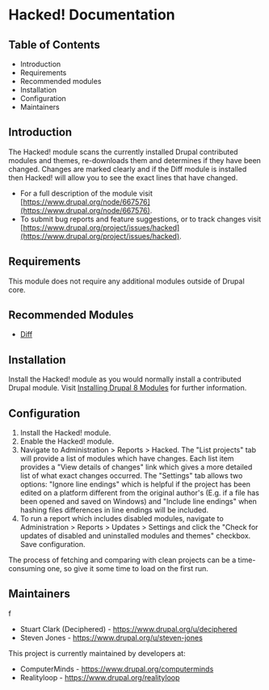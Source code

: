# Hacked! Documentation

## Table of Contents

* Introduction
* Requirements
* Recommended modules
* Installation
* Configuration
* Maintainers


## Introduction

The Hacked! module scans the currently installed Drupal contributed modules and themes, re-downloads them and determines if they have been changed.  Changes are marked clearly and if the Diff module is installed then Hacked! will allow you to see the exact lines that have changed.

* For a full description of the module visit
[https://www.drupal.org/node/667576](https://www.drupal.org/node/667576).
* To submit bug reports and feature suggestions, or to track changes visit
[https://www.drupal.org/project/issues/hacked](https://www.drupal.org/project/issues/hacked).


## Requirements

This module does not require any additional modules outside of Drupal core.


## Recommended Modules

* [Diff](https://www.drupal.org/project/diff)


## Installation

Install the Hacked! module as you would normally install a contributed Drupal module. Visit [Installing Drupal 8 Modules](https://www.drupal.org/docs/8/extending-drupal-8/installing-contributed-modules-find-import-enable-configure-drupal-8) for further information.


## Configuration

1. Install the Hacked! module.
2. Enable the Hacked! module.
3. Navigate to Administration > Reports > Hacked. The "List projects" tab will provide a list of modules which have changes. Each list item provides a "View details of changes" link which gives a more detailed list of what exact changes occurred.
The "Settings" tab allows two options: "Ignore line endings" which is helpful if the project has been edited on a platform different from the original author's (E.g. if a file has been opened and saved on Windows) and "Include line endings" when hashing files differences in line endings will be included.
4. To run a report which includes disabled modules, navigate to Administration > Reports > Updates > Settings and click the "Check for updates of disabled and uninstalled modules and themes" checkbox. Save configuration.

The process of fetching and comparing with clean projects can be a time-consuming one, so give it some time to load on the first run.


## Maintainers
f
* Stuart Clark (Deciphered) - https://www.drupal.org/u/deciphered
* Steven Jones - https://www.drupal.org/u/steven-jones

This project is currently maintained by developers at:

* ComputerMinds - https://www.drupal.org/computerminds
* Realityloop - https://www.drupal.org/realityloop
